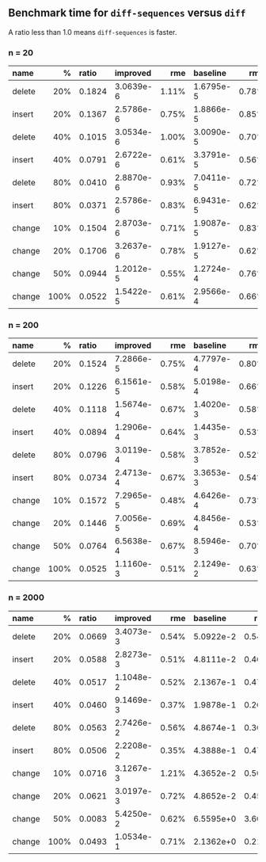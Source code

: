 ## Benchmark time for `diff-sequences` versus `diff`

A ratio less than 1.0 means `diff-sequences` is faster.

### n = 20

<table><thead><tr class="header"><th style="text-align: left;">name</th><th style="text-align: right;">%</th><th style="text-align: left;">ratio</th><th style="text-align: left;">improved</th><th style="text-align: right;">rme</th><th style="text-align: left;">baseline</th><th style="text-align: right;">rme</th></tr></thead><tbody><tr class="odd"><td style="text-align: left;">delete</td><td style="text-align: right;">20%</td><td style="text-align: left;">0.1824</td><td style="text-align: left;">3.0639e-6</td><td style="text-align: right;">1.11%</td><td style="text-align: left;">1.6795e-5</td><td style="text-align: right;">0.78%</td></tr><tr class="even"><td style="text-align: left;">insert</td><td style="text-align: right;">20%</td><td style="text-align: left;">0.1367</td><td style="text-align: left;">2.5786e-6</td><td style="text-align: right;">0.75%</td><td style="text-align: left;">1.8866e-5</td><td style="text-align: right;">0.85%</td></tr><tr class="odd"><td style="text-align: left;">delete</td><td style="text-align: right;">40%</td><td style="text-align: left;">0.1015</td><td style="text-align: left;">3.0534e-6</td><td style="text-align: right;">1.00%</td><td style="text-align: left;">3.0090e-5</td><td style="text-align: right;">0.70%</td></tr><tr class="even"><td style="text-align: left;">insert</td><td style="text-align: right;">40%</td><td style="text-align: left;">0.0791</td><td style="text-align: left;">2.6722e-6</td><td style="text-align: right;">0.61%</td><td style="text-align: left;">3.3791e-5</td><td style="text-align: right;">0.56%</td></tr><tr class="odd"><td style="text-align: left;">delete</td><td style="text-align: right;">80%</td><td style="text-align: left;">0.0410</td><td style="text-align: left;">2.8870e-6</td><td style="text-align: right;">0.93%</td><td style="text-align: left;">7.0411e-5</td><td style="text-align: right;">0.72%</td></tr><tr class="even"><td style="text-align: left;">insert</td><td style="text-align: right;">80%</td><td style="text-align: left;">0.0371</td><td style="text-align: left;">2.5786e-6</td><td style="text-align: right;">0.83%</td><td style="text-align: left;">6.9431e-5</td><td style="text-align: right;">0.62%</td></tr><tr class="odd"><td style="text-align: left;">change</td><td style="text-align: right;">10%</td><td style="text-align: left;">0.1504</td><td style="text-align: left;">2.8703e-6</td><td style="text-align: right;">0.71%</td><td style="text-align: left;">1.9087e-5</td><td style="text-align: right;">0.83%</td></tr><tr class="even"><td style="text-align: left;">change</td><td style="text-align: right;">20%</td><td style="text-align: left;">0.1706</td><td style="text-align: left;">3.2637e-6</td><td style="text-align: right;">0.78%</td><td style="text-align: left;">1.9127e-5</td><td style="text-align: right;">0.62%</td></tr><tr class="odd"><td style="text-align: left;">change</td><td style="text-align: right;">50%</td><td style="text-align: left;">0.0944</td><td style="text-align: left;">1.2012e-5</td><td style="text-align: right;">0.55%</td><td style="text-align: left;">1.2724e-4</td><td style="text-align: right;">0.76%</td></tr><tr class="even"><td style="text-align: left;">change</td><td style="text-align: right;">100%</td><td style="text-align: left;">0.0522</td><td style="text-align: left;">1.5422e-5</td><td style="text-align: right;">0.61%</td><td style="text-align: left;">2.9566e-4</td><td style="text-align: right;">0.66%</td></tr></tbody></table>

### n = 200

<table><thead><tr class="header"><th style="text-align: left;">name</th><th style="text-align: right;">%</th><th style="text-align: left;">ratio</th><th style="text-align: left;">improved</th><th style="text-align: right;">rme</th><th style="text-align: left;">baseline</th><th style="text-align: right;">rme</th></tr></thead><tbody><tr class="odd"><td style="text-align: left;">delete</td><td style="text-align: right;">20%</td><td style="text-align: left;">0.1524</td><td style="text-align: left;">7.2866e-5</td><td style="text-align: right;">0.75%</td><td style="text-align: left;">4.7797e-4</td><td style="text-align: right;">0.80%</td></tr><tr class="even"><td style="text-align: left;">insert</td><td style="text-align: right;">20%</td><td style="text-align: left;">0.1226</td><td style="text-align: left;">6.1561e-5</td><td style="text-align: right;">0.58%</td><td style="text-align: left;">5.0198e-4</td><td style="text-align: right;">0.66%</td></tr><tr class="odd"><td style="text-align: left;">delete</td><td style="text-align: right;">40%</td><td style="text-align: left;">0.1118</td><td style="text-align: left;">1.5674e-4</td><td style="text-align: right;">0.67%</td><td style="text-align: left;">1.4020e-3</td><td style="text-align: right;">0.58%</td></tr><tr class="even"><td style="text-align: left;">insert</td><td style="text-align: right;">40%</td><td style="text-align: left;">0.0894</td><td style="text-align: left;">1.2906e-4</td><td style="text-align: right;">0.64%</td><td style="text-align: left;">1.4435e-3</td><td style="text-align: right;">0.53%</td></tr><tr class="odd"><td style="text-align: left;">delete</td><td style="text-align: right;">80%</td><td style="text-align: left;">0.0796</td><td style="text-align: left;">3.0119e-4</td><td style="text-align: right;">0.58%</td><td style="text-align: left;">3.7852e-3</td><td style="text-align: right;">0.52%</td></tr><tr class="even"><td style="text-align: left;">insert</td><td style="text-align: right;">80%</td><td style="text-align: left;">0.0734</td><td style="text-align: left;">2.4713e-4</td><td style="text-align: right;">0.67%</td><td style="text-align: left;">3.3653e-3</td><td style="text-align: right;">0.54%</td></tr><tr class="odd"><td style="text-align: left;">change</td><td style="text-align: right;">10%</td><td style="text-align: left;">0.1572</td><td style="text-align: left;">7.2965e-5</td><td style="text-align: right;">0.48%</td><td style="text-align: left;">4.6426e-4</td><td style="text-align: right;">0.73%</td></tr><tr class="even"><td style="text-align: left;">change</td><td style="text-align: right;">20%</td><td style="text-align: left;">0.1446</td><td style="text-align: left;">7.0056e-5</td><td style="text-align: right;">0.69%</td><td style="text-align: left;">4.8456e-4</td><td style="text-align: right;">0.53%</td></tr><tr class="odd"><td style="text-align: left;">change</td><td style="text-align: right;">50%</td><td style="text-align: left;">0.0764</td><td style="text-align: left;">6.5638e-4</td><td style="text-align: right;">0.67%</td><td style="text-align: left;">8.5946e-3</td><td style="text-align: right;">0.70%</td></tr><tr class="even"><td style="text-align: left;">change</td><td style="text-align: right;">100%</td><td style="text-align: left;">0.0525</td><td style="text-align: left;">1.1160e-3</td><td style="text-align: right;">0.51%</td><td style="text-align: left;">2.1249e-2</td><td style="text-align: right;">0.63%</td></tr></tbody></table>

### n = 2000

<table><thead><tr class="header"><th style="text-align: left;">name</th><th style="text-align: right;">%</th><th style="text-align: left;">ratio</th><th style="text-align: left;">improved</th><th style="text-align: right;">rme</th><th style="text-align: left;">baseline</th><th style="text-align: right;">rme</th></tr></thead><tbody><tr class="odd"><td style="text-align: left;">delete</td><td style="text-align: right;">20%</td><td style="text-align: left;">0.0669</td><td style="text-align: left;">3.4073e-3</td><td style="text-align: right;">0.54%</td><td style="text-align: left;">5.0922e-2</td><td style="text-align: right;">0.54%</td></tr><tr class="even"><td style="text-align: left;">insert</td><td style="text-align: right;">20%</td><td style="text-align: left;">0.0588</td><td style="text-align: left;">2.8273e-3</td><td style="text-align: right;">0.51%</td><td style="text-align: left;">4.8111e-2</td><td style="text-align: right;">0.46%</td></tr><tr class="odd"><td style="text-align: left;">delete</td><td style="text-align: right;">40%</td><td style="text-align: left;">0.0517</td><td style="text-align: left;">1.1048e-2</td><td style="text-align: right;">0.52%</td><td style="text-align: left;">2.1367e-1</td><td style="text-align: right;">0.47%</td></tr><tr class="even"><td style="text-align: left;">insert</td><td style="text-align: right;">40%</td><td style="text-align: left;">0.0460</td><td style="text-align: left;">9.1469e-3</td><td style="text-align: right;">0.37%</td><td style="text-align: left;">1.9878e-1</td><td style="text-align: right;">0.26%</td></tr><tr class="odd"><td style="text-align: left;">delete</td><td style="text-align: right;">80%</td><td style="text-align: left;">0.0563</td><td style="text-align: left;">2.7426e-2</td><td style="text-align: right;">0.56%</td><td style="text-align: left;">4.8674e-1</td><td style="text-align: right;">0.36%</td></tr><tr class="even"><td style="text-align: left;">insert</td><td style="text-align: right;">80%</td><td style="text-align: left;">0.0506</td><td style="text-align: left;">2.2208e-2</td><td style="text-align: right;">0.35%</td><td style="text-align: left;">4.3888e-1</td><td style="text-align: right;">0.47%</td></tr><tr class="odd"><td style="text-align: left;">change</td><td style="text-align: right;">10%</td><td style="text-align: left;">0.0716</td><td style="text-align: left;">3.1267e-3</td><td style="text-align: right;">1.21%</td><td style="text-align: left;">4.3652e-2</td><td style="text-align: right;">0.56%</td></tr><tr class="even"><td style="text-align: left;">change</td><td style="text-align: right;">20%</td><td style="text-align: left;">0.0621</td><td style="text-align: left;">3.0197e-3</td><td style="text-align: right;">0.72%</td><td style="text-align: left;">4.8652e-2</td><td style="text-align: right;">0.45%</td></tr><tr class="odd"><td style="text-align: left;">change</td><td style="text-align: right;">50%</td><td style="text-align: left;">0.0083</td><td style="text-align: left;">5.4250e-2</td><td style="text-align: right;">0.62%</td><td style="text-align: left;">6.5595e+0</td><td style="text-align: right;">3.60%</td></tr><tr class="even"><td style="text-align: left;">change</td><td style="text-align: right;">100%</td><td style="text-align: left;">0.0493</td><td style="text-align: left;">1.0534e-1</td><td style="text-align: right;">0.71%</td><td style="text-align: left;">2.1362e+0</td><td style="text-align: right;">0.21%</td></tr></tbody></table>
